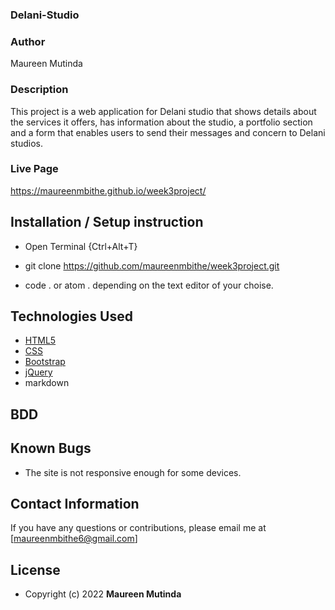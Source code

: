 ### Delani-Studio

### Author

Maureen Mutinda

### Description

This project is a web application for Delani studio that shows details about the services it offers, has information about the studio, a portfolio section and a form that enables users to send their messages and concern to Delani studios. 

### Live Page 
https://maureenmbithe.github.io/week3project/

## Installation / Setup instruction
* Open Terminal {Ctrl+Alt+T}

* git clone https://github.com/maureenmbithe/week3project.git


* code . or atom . depending on the text editor of your choise.

## Technologies Used

* [HTML5](https://github.com/topics/html5)
* [CSS](https://github.com/topics/css3)
* [Bootstrap](https://github.com/topics/bootstrap)
* [jQuery](https://github.com/topics/javascript)
* markdown


## BDD


## Known Bugs
* The site is not responsive enough for some devices. 

## Contact Information 

If you have any questions or contributions, please email me at [maureenmbithe6@gmail.com]

## License
* Copyright (c) 2022 **Maureen Mutinda**
